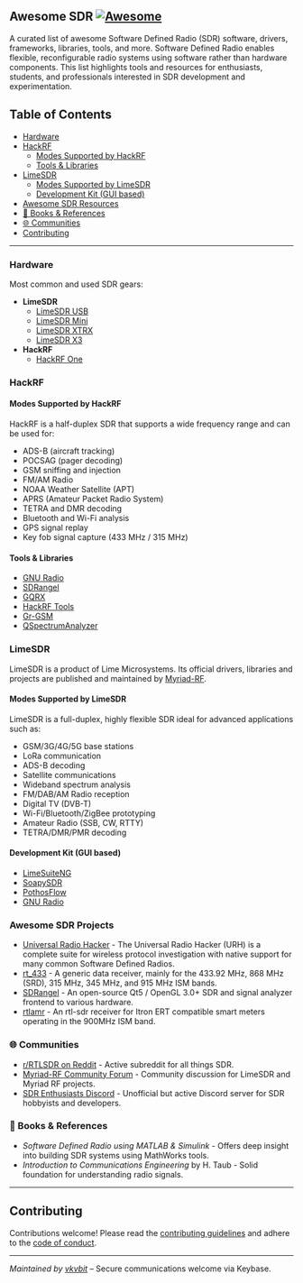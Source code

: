 ## Awesome SDR [![Awesome](https://awesome.re/badge.svg)](https://awesome.re)

A curated list of awesome Software Defined Radio (SDR) software, drivers, frameworks, libraries, tools, and more. Software Defined Radio enables flexible, reconfigurable radio systems using software rather than hardware components. This list highlights tools and resources for enthusiasts, students, and professionals interested in SDR development and experimentation.


## Table of Contents

- [Hardware](#hardware)
- [HackRF](#hackrf)
  - [Modes Supported by HackRF](#modes-supported-by-hackrf)
  - [Tools & Libraries](#tools--libraries)
- [LimeSDR](#limesdr)
  - [Modes Supported by LimeSDR](#modes-supported-by-limesdr)
  - [Development Kit (GUI based)](#development-kit-gui-based)
- [Awesome SDR Resources](#awesome-sdr-projects)
- [🧠 Books & References](#-books--references)
- [🌐 Communities](#-communities)
- [Contributing](#contributing)

---

### Hardware

Most common and used SDR gears:

- **LimeSDR**
  - [LimeSDR USB](https://limemicro.com/sdr/limesdr-usb/)
  - [LimeSDR Mini](https://limemicro.com/sdr/limesdr-mini-2-0/)
  - [LimeSDR XTRX](https://limemicro.com/sdr/limesdr-xtrx/)
  - [LimeSDR X3](https://limemicro.com/sdr/limesdr-x3/)
- **HackRF**
  - [HackRF One](https://greatscottgadgets.com/hackrf/one/)

### HackRF

#### Modes Supported by HackRF

HackRF is a half-duplex SDR that supports a wide frequency range and can be used for:

- ADS-B (aircraft tracking)
- POCSAG (pager decoding)
- GSM sniffing and injection
- FM/AM Radio
- NOAA Weather Satellite (APT)
- APRS (Amateur Packet Radio System)
- TETRA and DMR decoding
- Bluetooth and Wi-Fi analysis
- GPS signal replay
- Key fob signal capture (433 MHz / 315 MHz)

#### Tools & Libraries

- [GNU Radio](https://github.com/gnuradio/gnuradio)
- [SDRangel](https://github.com/f4exb/sdrangel)
- [GQRX](https://github.com/csete/gqrx)
- [HackRF Tools](https://github.com/mossmann/hackrf)
- [Gr-GSM](https://github.com/ptrkrysik/gr-gsm)
- [QSpectrumAnalyzer](https://github.com/xmikos/qspectrumanalyzer)

### LimeSDR

LimeSDR is a product of Lime Microsystems. Its official drivers, libraries and projects are published and maintained by [Myriad-RF](https://myriadrf.org/).

#### Modes Supported by LimeSDR

LimeSDR is a full-duplex, highly flexible SDR ideal for advanced applications such as:

- GSM/3G/4G/5G base stations
- LoRa communication
- ADS-B decoding
- Satellite communications
- Wideband spectrum analysis
- FM/DAB/AM Radio reception
- Digital TV (DVB-T)
- Wi-Fi/Bluetooth/ZigBee prototyping
- Amateur Radio (SSB, CW, RTTY)
- TETRA/DMR/PMR decoding

#### Development Kit (GUI based)

- [LimeSuiteNG](https://github.com/myriadrf/LimeSuiteNG)
- [SoapySDR](https://github.com/pothosware/SoapySDR)
- [PothosFlow](https://github.com/pothosware/PothosFlow)
- [GNU Radio](https://github.com/gnuradio/gnuradio)


### Awesome SDR Projects

- [Universal Radio Hacker](https://github.com/jopohl/urh) - The Universal Radio Hacker (URH) is a complete suite for wireless protocol investigation with native support for many common Software Defined Radios.
- [rt_433](https://github.com/merbanan/rtl_433) - A generic data receiver, mainly for the 433.92 MHz, 868 MHz (SRD), 315 MHz, 345 MHz, and 915 MHz ISM bands.
- [SDRangel](https://github.com/f4exb/sdrangel) - An open-source Qt5 / OpenGL 3.0+ SDR and signal analyzer frontend to various hardware.
- [rtlamr](https://github.com/bemasher/rtlamr) - An rtl-sdr receiver for Itron ERT compatible smart meters operating in the 900MHz ISM band.

### 🌐 Communities

- [r/RTLSDR on Reddit](https://www.reddit.com/r/RTLSDR/) - Active subreddit for all things SDR.
- [Myriad-RF Community Forum](https://discourse.myriadrf.org/) - Community discussion for LimeSDR and Myriad RF projects.
- [SDR Enthusiasts Discord](https://discord.gg/sdr) - Unofficial but active Discord server for SDR hobbyists and developers.

### 🧠 Books & References

- *Software Defined Radio using MATLAB & Simulink* - Offers deep insight into building SDR systems using MathWorks tools.
- *Introduction to Communications Engineering* by H. Taub - Solid foundation for understanding radio signals.


---

## Contributing

Contributions welcome! Please read the [contributing guidelines](CONTRIBUTING.md) and adhere to the [code of conduct](CODE_OF_CONDUCT.md).

---

*Maintained by [vkvbit](https://keybase.io/vkvbit)* – Secure communications welcome via Keybase.
